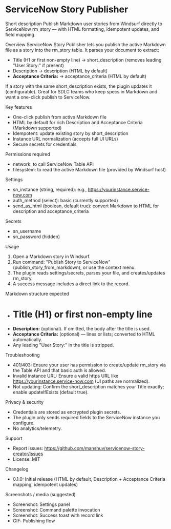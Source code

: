 # ServiceNow Story Publisher

Short description
Publish Markdown user stories from Windsurf directly to ServiceNow rm_story — with HTML formatting, idempotent updates, and field mapping.

Overview
ServiceNow Story Publisher lets you publish the active Markdown file as a story into the rm_story table. It parses your document to extract:
- Title (H1 or first non-empty line) → short_description (removes leading "User Story:" if present)
- Description → description (HTML by default)
- **Acceptance Criteria:** → acceptance_criteria (HTML by default)

If a story with the same short_description exists, the plugin updates it (configurable). Great for SDLC teams who keep specs in Markdown and want a one-click publish to ServiceNow.

Key features
- One-click publish from active Markdown file
- HTML by default for rich Description and Acceptance Criteria (Markdown supported)
- Idempotent: update existing story by short_description
- Instance URL normalization (accepts full UI URLs)
- Secure secrets for credentials

Permissions required
- network: to call ServiceNow Table API
- filesystem: to read the active Markdown file (provided by Windsurf host)

Settings
- sn_instance (string, required): e.g., https://yourinstance.service-now.com
- auth_method (select): basic (currently supported)
- send_as_html (boolean, default true): convert Markdown to HTML for description and acceptance_criteria

Secrets
- sn_username
- sn_password (hidden)

Usage
1) Open a Markdown story in Windsurf.
2) Run command: "Publish Story to ServiceNow" (publish_story_from_markdown), or use the context menu.
3) The plugin reads settings/secrets, parses your file, and creates/updates rm_story.
4) A success message includes a direct link to the record.

Markdown structure expected
- # Title (H1) or first non-empty line
- **Description:** (optional). If omitted, the body after the title is used.
- **Acceptance Criteria:** (optional) — lines or lists; converted to HTML automatically.
- Any leading "User Story:" in the title is stripped.

Troubleshooting
- 401/403: Ensure your user has permission to create/update rm_story via the Table API and that basic auth is allowed.
- Invalid instance URL: Ensure a valid https URL like https://yourinstance.service-now.com (UI paths are normalized).
- Not updating: Confirm the short_description matches your Title exactly; enable updateIfExists (default true).

Privacy & security
- Credentials are stored as encrypted plugin secrets.
- The plugin only sends required fields to the ServiceNow instance you configure.
- No analytics/telemetry.

Support
- Report issues: https://github.com/manshuv/servicenow-story-creator/issues
- License: MIT

Changelog
- 0.1.0: Initial release (HTML by default, Description + Acceptance Criteria mapping, idempotent updates)

Screenshots / media (suggested)
- Screenshot: Settings panel
- Screenshot: Command palette invocation
- Screenshot: Success toast with record link
- GIF: Publishing flow
